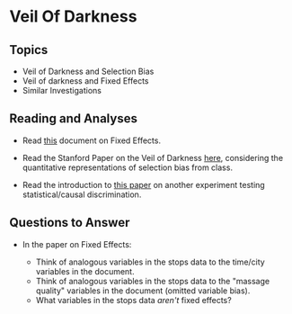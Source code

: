 # Veil Of Darkness

## Topics

* Veil of Darkness and Selection Bias
* Veil of darkness and Fixed Effects
* Similar Investigations

## Reading and Analyses

* Read
  [this](http://www.jblumenstock.com/files/courses/econ174/FEModels.pdf)
  document on Fixed Effects.

* Read the Stanford Paper on the Veil of Darkness [here](https://5harad.com/papers/100M-stops.pdf),
  considering the quantitative representations of selection bias from
  class.

* Read the introduction to [this paper](https://www.nber.org/papers/w10634.pdf) on another experiment
  testing statistical/causal discrimination.
  

## Questions to Answer

* In the paper on Fixed Effects:

  * Think of analogous variables in the stops data to the time/city
    variables in the document.
  * Think of analogous variables in the stops data to the "massage
    quality" variables in the document (omitted variable bias).
  * What variables in the stops data *aren't* fixed effects?
    

